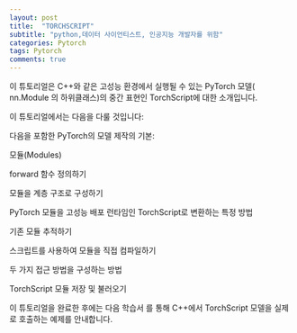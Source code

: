 ```yaml
---
layout: post
title:  "TORCHSCRIPT"
subtitle: "python,데이터 사이언티스트, 인공지능 개발자를 위함"
categories: Pytorch
tags: Pytorch
comments: true
---
```

    
이 튜토리얼은 C++와 같은 고성능 환경에서 실행될 수 있는 PyTorch 모델( nn.Module 의 하위클래스)의 중간 표현인 TorchScript에 대한 소개입니다.

이 튜토리얼에서는 다음을 다룰 것입니다:

다음을 포함한 PyTorch의 모델 제작의 기본:

모듈(Modules)

forward 함수 정의하기

모듈을 계층 구조로 구성하기

PyTorch 모듈을 고성능 배포 런타임인 TorchScript로 변환하는 특정 방법

기존 모듈 추적하기

스크립트를 사용하여 모듈을 직접 컴파일하기

두 가지 접근 방법을 구성하는 방법

TorchScript 모듈 저장 및 불러오기

이 튜토리얼을 완료한 후에는 다음 학습서 를 통해 C++에서 TorchScript 모델을 실제로 호출하는 예제를 안내합니다.